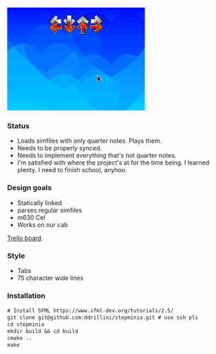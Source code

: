 ![](https://raw.githubusercontent.com/ddrillini/stepminia/master/progress-gifs/5.gif)

### Status
 * Loads simfiles with only quarter notes. Plays them.
 * Needs to be properly synced.
 * Needs to implement everything that's not quarter notes.
 * I'm satisfied with where the project's at for the time being. I learned
  plenty. I need to finish school, anyhoo.


### Design goals
 * Statically linked
 * parses regular simfiles
 * m630 Cel
 * Works on our cab
 
[Trello board](https://trello.com/b/Zai4JVWl/stepminia).

### Style
 * Tabs
 * 75 character wide lines

### Installation
```
# Install SFML https://www.sfml-dev.org/tutorials/2.5/
git clone git@github.com:ddrillini/stepminia.git # use ssh pls
cd stepminia
mkdir build && cd build
cmake ..
make
```
